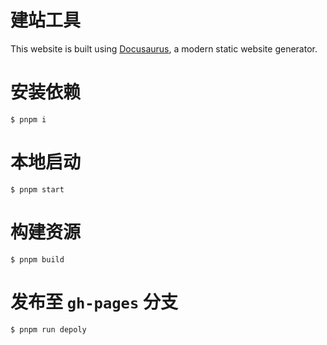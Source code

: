 # 建站工具

This website is built using [Docusaurus](https://docusaurus.io/), a modern static website generator.

# 安装依赖

```
$ pnpm i
```

# 本地启动

```
$ pnpm start
```

# 构建资源

```
$ pnpm build
```

# 发布至 `gh-pages` 分支

```
$ pnpm run depoly 
```
